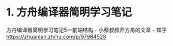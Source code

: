 # 1. 方舟编译器简明学习笔记









方舟编译器简明学习笔记5—前端结构 - 小蔡叔叔开方舟的文章 - 知乎
https://zhuanlan.zhihu.com/p/97984528














